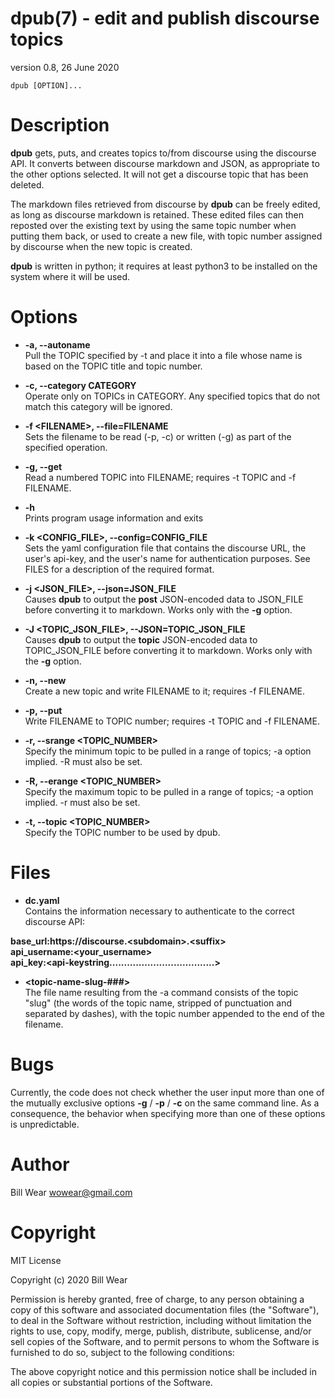 # dpub(7) - edit and publish discourse topics

version 0.8, 26 June 2020

```
dpub [OPTION]...
```

<a name="description"></a>

# Description

**dpub**
gets, puts, and creates topics to/from discourse using the discourse API. It
converts between discourse markdown and JSON, as appropriate to the other options
selected.  It will not get a discourse topic that has been deleted.

The markdown files retrieved from discourse by
**dpub**
can be freely edited, as long as discourse markdown is retained.
These edited files can then reposted over the existing text by using the same topic number when putting them back, or used to create a new file, with topic number assigned
by discourse when the new topic is created.

**dpub**
is written in python; it requires at least python3 to be installed on the system where it will be used.

<a name="options"></a>

# Options


* **-a, --autoname**  
  Pull the TOPIC specified by -t and place it into a file whose name is based on the TOPIC title and topic number.
* **-c, --category CATEGORY**  
  Operate only on TOPICs in CATEGORY.  Any specified topics that do not match this category will be ignored.
* **-f &lt;FILENAME&gt;, --file=FILENAME**  
  Sets the filename to be read (-p, -c) or written (-g) as part of the specified
  operation.
* **-g, --get**  
  Read a numbered TOPIC into FILENAME; requires -t TOPIC and -f FILENAME.
* **-h**  
  Prints program usage information and exits
* **-k &lt;CONFIG_FILE&gt;, --config=CONFIG_FILE**  
  Sets the yaml configuration file that contains the discourse URL, the user's api-key,
  and the user's name for authentication purposes.  See FILES for a description of the
  required format.
* **-j &lt;JSON_FILE&gt;, --json=JSON_FILE**  
  Causes
  **dpub**
  to output the
  **post**
  JSON-encoded data to JSON_FILE before converting it to markdown.  Works only with the
  **-g**
  option.


* **-J &lt;TOPIC_JSON_FILE&gt;, --JSON=TOPIC_JSON_FILE**  
  Causes
  **dpub**
  to output the
  **topic**
  JSON-encoded data to TOPIC_JSON_FILE before converting it to markdown.  Works only with the
  **-g**
  option.
* **-n, --new**  
  Create a new topic and write FILENAME to it; requires -f FILENAME.
* **-p, --put**  
  Write FILENAME to TOPIC number; requires -t TOPIC and -f FILENAME.
* **-r, --srange &lt;TOPIC_NUMBER&gt;**  
  Specify the minimum topic to be pulled in a range of topics; -a option implied. -R must also be set.
* **-R, --erange &lt;TOPIC_NUMBER&gt;**  
  Specify the maximum topic to be pulled in a range of topics; -a option implied. -r must also be set.
* **-t, --topic &lt;TOPIC_NUMBER&gt;**  
  Specify the TOPIC number to be used by dpub.

<a name="files"></a>

# Files


* **dc.yaml**  
  Contains the information necessary to authenticate to the correct discourse API:

**base_url:**https://discourse.&lt;subdomain&gt;.&lt;suffix&gt;  
**api_username:**&lt;your_username&gt;  
**api_key:**&lt;api-key**string....................................&gt;**

* **&lt;topic-name-slug-###&gt;**  
  The file name resulting from the -a command consists of the topic "slug" (the words of the topic name, stripped of punctuation and separated by dashes), with the topic number appended to the end of the filename.

<a name="bugs"></a>

# Bugs

Currently, the code does not check whether the user input more than one of the mutually
exclusive options
**-g**
/
**-p**
/
**-c**
on the same command line.  As a consequence, the behavior when specifying more than one of these options is unpredictable.

<a name="author"></a>

# Author

Bill Wear [wowear@gmail.com](mailto:wowear@gmail.com)

<a name="copyright"></a>

# Copyright

MIT License

Copyright (c) 2020 Bill Wear


Permission is hereby granted, free of charge, to any person obtaining a copy
of this software and associated documentation files (the "Software"), to deal
in the Software without restriction, including without limitation the rights
to use, copy, modify, merge, publish, distribute, sublicense, and/or sell
copies of the Software, and to permit persons to whom the Software is
furnished to do so, subject to the following conditions:

The above copyright notice and this permission notice shall be included in
all copies or substantial portions of the Software.
